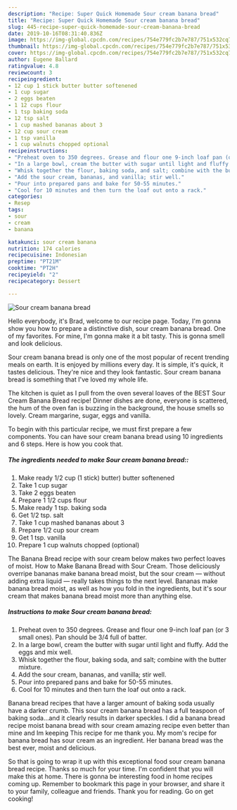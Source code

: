 ```yaml
---
description: "Recipe: Super Quick Homemade Sour cream banana bread"
title: "Recipe: Super Quick Homemade Sour cream banana bread"
slug: 445-recipe-super-quick-homemade-sour-cream-banana-bread
date: 2019-10-16T08:31:40.836Z
image: https://img-global.cpcdn.com/recipes/754e779fc2b7e787/751x532cq70/sour-cream-banana-bread-recipe-main-photo.jpg
thumbnail: https://img-global.cpcdn.com/recipes/754e779fc2b7e787/751x532cq70/sour-cream-banana-bread-recipe-main-photo.jpg
cover: https://img-global.cpcdn.com/recipes/754e779fc2b7e787/751x532cq70/sour-cream-banana-bread-recipe-main-photo.jpg
author: Eugene Ballard
ratingvalue: 4.8
reviewcount: 3
recipeingredient:
- 12 cup 1 stick butter butter softenened
- 1 cup sugar
- 2 eggs beaten
- 1 12 cups flour
- 1 tsp baking soda
- 12 tsp salt
- 1 cup mashed bananas about 3
- 12 cup sour cream
- 1 tsp vanilla
- 1 cup walnuts chopped optional
recipeinstructions:
- "Preheat oven to 350 degrees. Grease and flour one 9-inch loaf pan (or 3 small ones). Pan should be 3/4 full of batter."
- "In a large bowl, cream the butter with sugar until light and fluffy. Add the eggs and mix well."
- "Whisk together the flour, baking soda, and salt; combine with the butter mixture."
- "Add the sour cream, bananas, and vanilla; stir well."
- "Pour into prepared pans and bake for 50-55 minutes."
- "Cool for 10 minutes and then turn the loaf out onto a rack."
categories:
- Resep
tags:
- sour
- cream
- banana

katakunci: sour cream banana
nutrition: 174 calories
recipecuisine: Indonesian
preptime: "PT21M"
cooktime: "PT2H"
recipeyield: "2"
recipecategory: Dessert

---
```



![Sour cream banana bread](https://img-global.cpcdn.com/recipes/754e779fc2b7e787/751x532cq70/sour-cream-banana-bread-recipe-main-photo.jpg)

Hello everybody, it's Brad, welcome to our recipe page. Today, I'm gonna show you how to prepare a distinctive dish, sour cream banana bread. One of my favorites. For mine, I'm gonna make it a bit tasty. This is gonna smell and look delicious.

Sour cream banana bread is only one of the most popular of recent trending meals on earth. It is enjoyed by millions every day. It is simple, it's quick, it tastes delicious. They're nice and they look fantastic. Sour cream banana bread is something that I've loved my whole life.

The kitchen is quiet as I pull from the oven several loaves of the BEST Sour Cream Banana Bread recipe! Dinner dishes are done, everyone is scattered, the hum of the oven fan is buzzing in the background, the house smells so lovely. Cream margarine, sugar, eggs and vanilla.


To begin with this particular recipe, we must first prepare a few components. You can have sour cream banana bread using 10 ingredients and 6 steps. Here is how you cook that.

##### The ingredients needed to make Sour cream banana bread::

1. Make ready 1/2 cup (1 stick) butter) butter softenened
1. Take 1 cup sugar
1. Take 2 eggs beaten
1. Prepare 1 1/2 cups flour
1. Make ready 1 tsp. baking soda
1. Get 1/2 tsp. salt
1. Take 1 cup mashed bananas about 3
1. Prepare 1/2 cup sour cream
1. Get 1 tsp. vanilla
1. Prepare 1 cup walnuts chopped (optional)


The Banana Bread recipe with sour cream below makes two perfect loaves of moist. How to Make Banana Bread with Sour Cream. Those deliciously overripe bananas make banana bread moist, but the sour cream — without adding extra liquid — really takes things to the next level. Bananas make banana bread moist, as well as how you fold in the ingredients, but it&#39;s sour cream that makes banana bread moist more than anything else. 

##### Instructions to make Sour cream banana bread:

1. Preheat oven to 350 degrees. Grease and flour one 9-inch loaf pan (or 3 small ones). Pan should be 3/4 full of batter.
1. In a large bowl, cream the butter with sugar until light and fluffy. Add the eggs and mix well.
1. Whisk together the flour, baking soda, and salt; combine with the butter mixture.
1. Add the sour cream, bananas, and vanilla; stir well.
1. Pour into prepared pans and bake for 50-55 minutes.
1. Cool for 10 minutes and then turn the loaf out onto a rack.


Banana bread recipes that have a larger amount of baking soda usually have a darker crumb. This sour cream banana bread has a full teaspoon of baking soda…and it clearly results in darker speckles. I did a banana bread recipe moist banana bread with sour cream amazing recipe even better than mine and Im keeping This recipe for me thank you. My mom&#39;s recipe for banana bread has sour cream as an ingredient. Her banana bread was the best ever, moist and delicious. 

So that is going to wrap it up with this exceptional food sour cream banana bread recipe. Thanks so much for your time. I'm confident that you will make this at home. There is gonna be interesting food in home recipes coming up. Remember to bookmark this page in your browser, and share it to your family, colleague and friends. Thank you for reading. Go on get cooking!
